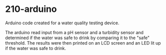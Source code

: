 # 210-arduino

Arduino code created for a water quality testing device.

The arduino read input from a pH sensor and a turbidity sensor and determined if the water was safe to drink by comparing it to the "safe" threshold. The results were then printed on an LCD screen and an LED lit up if the water was safe to drink.
